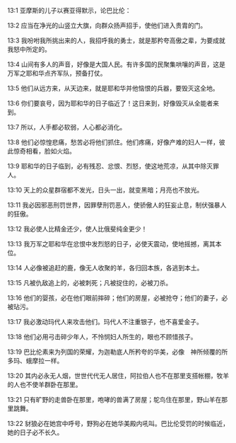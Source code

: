 <a id="1"></a>13:1  亚摩斯的儿子以赛亚得默示，论巴比伦：  

<a id="2"></a>13:2  应当在净光的山竖立大旗，向群众扬声招手，使他们进入贵胄的门。  

<a id="3"></a>13:3  我吩咐我所挑出来的人，我招呼我的勇士，就是那矜夸高傲之辈，为要成就我怒中所定的。  

<a id="4"></a>13:4  山间有多人的声音，好像是大国人民。有许多国的民聚集哄嚷的声音，这是万军之耶和华点齐军队，预备打仗。  

<a id="5"></a>13:5  他们从远方来，从天边来，就是耶和华并他恼恨的兵器，要毁灭这全地。  

<a id="6"></a>13:6  你们要哀号，因为耶和华的日子临近了！这日来到，好像毁灭从全能者来到。  

<a id="7"></a>13:7  所以，人手都必软弱，人心都必消化。  

<a id="8"></a>13:8  他们必惊惶悲痛，愁苦必将他们抓住。他们疼痛，好像产难的妇人一样，彼此惊奇相看，脸如火焰。  

<a id="9"></a>13:9  耶和华的日子临到，必有残忍、忿恨、烈怒，使这地荒凉，从其中除灭罪人。  

<a id="10"></a>13:10  天上的众星群宿都不发光，日头一出，就变黑暗；月亮也不放光。  

<a id="11"></a>13:11  我必因邪恶刑罚世界，因罪孽刑罚恶人，使骄傲人的狂妄止息，制伏强暴人的狂傲。  

<a id="12"></a>13:12  我必使人比精金还少，使人比俄斐纯金更少！  

<a id="13"></a>13:13  我万军之耶和华在忿恨中发烈怒的日子，必使天震动，使地摇撼，离其本位。  

<a id="14"></a>13:14  人必像被追赶的鹿，像无人收聚的羊，各归回本族，各逃到本土。  

<a id="15"></a>13:15  凡被仇敌追上的，必被刺死；凡被捉住的，必被刀杀。  

<a id="16"></a>13:16  他们的婴孩，必在他们眼前摔碎；他们的房屋，必被抢夺；他们的妻子，必被玷污。  

<a id="17"></a>13:17  我必激动玛代人来攻击他们。玛代人不注重银子，也不喜爱金子。  

<a id="18"></a>13:18  他们必用弓击碎少年人，不怜悯妇人所生的，眼也不顾惜孩子。  

<a id="19"></a>13:19  巴比伦素来为列国的荣耀，为迦勒底人所矜夸的华美，必像　神所倾覆的所多玛、蛾摩拉一样。  

<a id="20"></a>13:20  其内必永无人烟，世世代代无人居住，阿拉伯人也不在那里支搭帐棚，牧羊的人也不使羊群卧在那里。  

<a id="21"></a>13:21  只有旷野的走兽卧在那里，咆哮的兽满了房屋；鸵鸟住在那里，野山羊在那里跳舞。  

<a id="22"></a>13:22  豺狼必在她宫中呼号，野狗必在她华美殿内吼叫。巴比伦受罚的时候临近，她的日子必不长久。  
